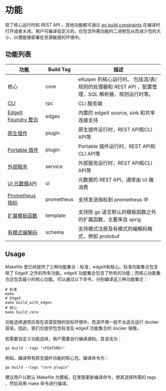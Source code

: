 # 功能

除了核心运行时和 REST API ，其他功能都可通过 [go build constraints](https://pkg.go.dev/go/build#hdr-Build_Constraints) 在编译时打开或者关闭。用户可编译自定义的，仅包含所需功能的二进制包从而减少包的大小，以便能够部署在资源敏感的环境中。

## 功能列表

| 功能                                                                          | Build Tag  | 描述                                                           |
|-----------------------------------------------------------------------------|------------|--------------------------------------------------------------|
| 核心                                                                          | core       | eKuiper 的核心运行时。 包括流/表/规则的处理器和 REST API ，配置管理，SQL 解析器，规则运行时等。 |
| [CLI](../../api/cli/overview.md)                                            | rpc        | CLI 服务端                                                      |
| [EdgeX Foundry 整合](../../edgex/edgex_rule_engine_tutorial.md)               | edgex      | 内置的 edgeX source, sink 和共享连接支持                               |
| [原生插件](../../extension/native/overview.md)                                  | plugin     | 原生插件运行时，REST API和CLI API等                                    |
| [Portable 插件](../../extension/portable/overview.md)                         | plugin     | Portable 插件运行时，REST API和CLI API等                             |
| [外部服务](../../extension/external/external_func.md)                           | service    | 外部服务运行时，REST API和CLI API等                                    |
| [UI 元数据API](../../operation/manager-ui/overview.md)                         | ui         | 元数据的 REST API，通常由 UI 端消费                                     |
| [Prometheus 指标](../../configuration/global_configurations.md#prometheus-配置) | prometheus | 支持发送指标到 prometheus 中                                         |
| [扩展模板函数](../../guide/sinks/data_template.md#模版中支持的函数)                       | template   | 支持除 go 语言默认的模板函数之外的扩展函数，主要来自 sprig                           |
| [有模式编解码](../../guide/serialization/serialization.md)                        | schema     | 支持模式注册及有模式的编解码格式，例如 protobuf                                 |

## Usage

Makefile 里已经提供了三种功能集合：标准，edgeX和核心。标准功能集合包含除了 EdgeX 之外的所有功能。edgeX 功能集合包含了所有的功能；而核心功能集合近包含最小的核心功能。可以通过以下命令，分别编译这三种功能集合：

```shell
# 标准
make
# EdgeX
make build_with_edgex
# 核心
make build_core
```

功能选择通常应用在资源受限的目标环境中。而该环境一般不太适合运行 docker 容易。因此，我们仅提供包含标准及 edgeX 功能集合的 docker 镜像。

若需要自定义功能选择，用户需要自行编译源码。其语法为：

```shell
go build --tags "<FEATURE>"
```

例如，编译带有原生插件功能的核心包，编译命令为：

```shell
go build --tags "core plugin"
```

建议用户以默认 Makefile 为模板，在里面更新编译命令，使其选择所需的 tags ，然后采用 make 命令进行编译。